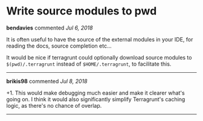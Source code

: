 # Write source modules to pwd

**bendavies** commented *Jul 6, 2018*

It is often useful to have the source of the external modules in your IDE, for reading the docs, source completion etc...

It would be nice if terragrunt could optionally download source modules to `$(pwd)/.terragrunt` instead of `$HOME/.terragrunt`, to facilitate this.
<br />
***


**brikis98** commented *Jul 8, 2018*

+1. This would make debugging much easier and make it clearer what's going on. I think it would also significantly simplify Terragrunt's caching logic, as there's no chance of overlap.
***


